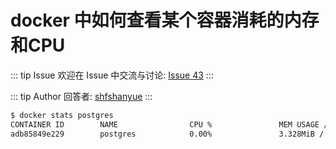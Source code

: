# docker 中如何查看某个容器消耗的内存和CPU



::: tip Issue 
 欢迎在 Issue 中交流与讨论: [Issue 43](https://github.com/shfshanyue/Daily-Question/issues/43) 
:::

::: tip Author 
回答者: [shfshanyue](https://github.com/shfshanyue) 
:::

``` bash
$ docker stats postgres
CONTAINER ID        NAME                CPU %               MEM USAGE / LIMIT     MEM %               NET I/O             BLOCK I/O           PIDS
adb85849e229        postgres            0.00%               3.328MiB / 1.796GiB   0.18%               0B / 0B             874GB / 2.6GB       7

```